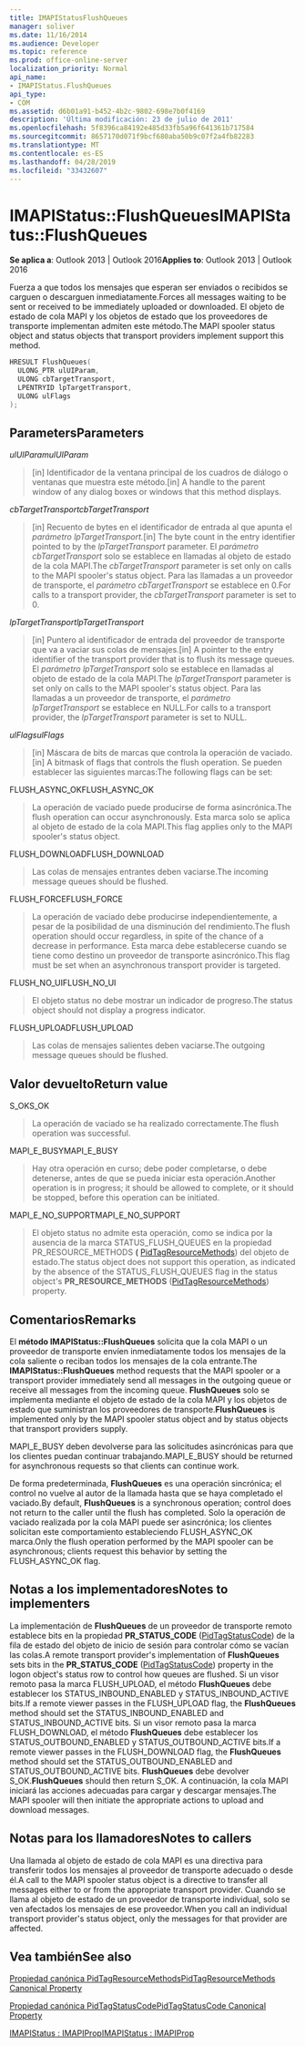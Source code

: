 ```yaml
---
title: IMAPIStatusFlushQueues
manager: soliver
ms.date: 11/16/2014
ms.audience: Developer
ms.topic: reference
ms.prod: office-online-server
localization_priority: Normal
api_name:
- IMAPIStatus.FlushQueues
api_type:
- COM
ms.assetid: d6b01a91-b452-4b2c-9802-698e7b0f4169
description: 'Última modificación: 23 de julio de 2011'
ms.openlocfilehash: 5f8396ca84192e485d33fb5a96f641361b717584
ms.sourcegitcommit: 8657170d071f9bcf680aba50b9c07f2a4fb82283
ms.translationtype: MT
ms.contentlocale: es-ES
ms.lasthandoff: 04/28/2019
ms.locfileid: "33432607"
---
```

# <a name="imapistatusflushqueues"></a><span data-ttu-id="0b2a4-103">IMAPIStatus::FlushQueues</span><span class="sxs-lookup"><span data-stu-id="0b2a4-103">IMAPIStatus::FlushQueues</span></span>

  
  
<span data-ttu-id="0b2a4-104">**Se aplica a**: Outlook 2013 | Outlook 2016</span><span class="sxs-lookup"><span data-stu-id="0b2a4-104">**Applies to**: Outlook 2013 | Outlook 2016</span></span> 
  
<span data-ttu-id="0b2a4-105">Fuerza a que todos los mensajes que esperan ser enviados o recibidos se carguen o descarguen inmediatamente.</span><span class="sxs-lookup"><span data-stu-id="0b2a4-105">Forces all messages waiting to be sent or received to be immediately uploaded or downloaded.</span></span> <span data-ttu-id="0b2a4-106">El objeto de estado de cola MAPI y los objetos de estado que los proveedores de transporte implementan admiten este método.</span><span class="sxs-lookup"><span data-stu-id="0b2a4-106">The MAPI spooler status object and status objects that transport providers implement support this method.</span></span>
  
```cpp
HRESULT FlushQueues(
  ULONG_PTR ulUIParam,
  ULONG cbTargetTransport,
  LPENTRYID lpTargetTransport,
  ULONG ulFlags
);
```

## <a name="parameters"></a><span data-ttu-id="0b2a4-107">Parameters</span><span class="sxs-lookup"><span data-stu-id="0b2a4-107">Parameters</span></span>

 <span data-ttu-id="0b2a4-108">_ulUIParam_</span><span class="sxs-lookup"><span data-stu-id="0b2a4-108">_ulUIParam_</span></span>
  
> <span data-ttu-id="0b2a4-109">[in] Identificador de la ventana principal de los cuadros de diálogo o ventanas que muestra este método.</span><span class="sxs-lookup"><span data-stu-id="0b2a4-109">[in] A handle to the parent window of any dialog boxes or windows that this method displays.</span></span>
    
 <span data-ttu-id="0b2a4-110">_cbTargetTransport_</span><span class="sxs-lookup"><span data-stu-id="0b2a4-110">_cbTargetTransport_</span></span>
  
> <span data-ttu-id="0b2a4-111">[in] Recuento de bytes en el identificador de entrada al que apunta el _parámetro lpTargetTransport._</span><span class="sxs-lookup"><span data-stu-id="0b2a4-111">[in] The byte count in the entry identifier pointed to by the  _lpTargetTransport_ parameter.</span></span> <span data-ttu-id="0b2a4-112">El  _parámetro cbTargetTransport_ solo se establece en llamadas al objeto de estado de la cola MAPI.</span><span class="sxs-lookup"><span data-stu-id="0b2a4-112">The  _cbTargetTransport_ parameter is set only on calls to the MAPI spooler's status object.</span></span> <span data-ttu-id="0b2a4-113">Para las llamadas a un proveedor de transporte, el  _parámetro cbTargetTransport_ se establece en 0.</span><span class="sxs-lookup"><span data-stu-id="0b2a4-113">For calls to a transport provider, the  _cbTargetTransport_ parameter is set to 0.</span></span> 
    
 <span data-ttu-id="0b2a4-114">_lpTargetTransport_</span><span class="sxs-lookup"><span data-stu-id="0b2a4-114">_lpTargetTransport_</span></span>
  
> <span data-ttu-id="0b2a4-115">[in] Puntero al identificador de entrada del proveedor de transporte que va a vaciar sus colas de mensajes.</span><span class="sxs-lookup"><span data-stu-id="0b2a4-115">[in] A pointer to the entry identifier of the transport provider that is to flush its message queues.</span></span> <span data-ttu-id="0b2a4-116">El  _parámetro lpTargetTransport_ solo se establece en llamadas al objeto de estado de la cola MAPI.</span><span class="sxs-lookup"><span data-stu-id="0b2a4-116">The  _lpTargetTransport_ parameter is set only on calls to the MAPI spooler's status object.</span></span> <span data-ttu-id="0b2a4-117">Para las llamadas a un proveedor de transporte, el  _parámetro lpTargetTransport_ se establece en NULL.</span><span class="sxs-lookup"><span data-stu-id="0b2a4-117">For calls to a transport provider, the  _lpTargetTransport_ parameter is set to NULL.</span></span> 
    
 <span data-ttu-id="0b2a4-118">_ulFlags_</span><span class="sxs-lookup"><span data-stu-id="0b2a4-118">_ulFlags_</span></span>
  
> <span data-ttu-id="0b2a4-119">[in] Máscara de bits de marcas que controla la operación de vaciado.</span><span class="sxs-lookup"><span data-stu-id="0b2a4-119">[in] A bitmask of flags that controls the flush operation.</span></span> <span data-ttu-id="0b2a4-120">Se pueden establecer las siguientes marcas:</span><span class="sxs-lookup"><span data-stu-id="0b2a4-120">The following flags can be set:</span></span>
    
<span data-ttu-id="0b2a4-121">FLUSH_ASYNC_OK</span><span class="sxs-lookup"><span data-stu-id="0b2a4-121">FLUSH_ASYNC_OK</span></span> 
  
> <span data-ttu-id="0b2a4-122">La operación de vaciado puede producirse de forma asincrónica.</span><span class="sxs-lookup"><span data-stu-id="0b2a4-122">The flush operation can occur asynchronously.</span></span> <span data-ttu-id="0b2a4-123">Esta marca solo se aplica al objeto de estado de la cola MAPI.</span><span class="sxs-lookup"><span data-stu-id="0b2a4-123">This flag applies only to the MAPI spooler's status object.</span></span> 
    
<span data-ttu-id="0b2a4-124">FLUSH_DOWNLOAD</span><span class="sxs-lookup"><span data-stu-id="0b2a4-124">FLUSH_DOWNLOAD</span></span> 
  
> <span data-ttu-id="0b2a4-125">Las colas de mensajes entrantes deben vaciarse.</span><span class="sxs-lookup"><span data-stu-id="0b2a4-125">The incoming message queues should be flushed.</span></span>
    
<span data-ttu-id="0b2a4-126">FLUSH_FORCE</span><span class="sxs-lookup"><span data-stu-id="0b2a4-126">FLUSH_FORCE</span></span> 
  
> <span data-ttu-id="0b2a4-127">La operación de vaciado debe producirse independientemente, a pesar de la posibilidad de una disminución del rendimiento.</span><span class="sxs-lookup"><span data-stu-id="0b2a4-127">The flush operation should occur regardless, in spite of the chance of a decrease in performance.</span></span> <span data-ttu-id="0b2a4-128">Esta marca debe establecerse cuando se tiene como destino un proveedor de transporte asincrónico.</span><span class="sxs-lookup"><span data-stu-id="0b2a4-128">This flag must be set when an asynchronous transport provider is targeted.</span></span>
    
<span data-ttu-id="0b2a4-129">FLUSH_NO_UI</span><span class="sxs-lookup"><span data-stu-id="0b2a4-129">FLUSH_NO_UI</span></span> 
  
> <span data-ttu-id="0b2a4-130">El objeto status no debe mostrar un indicador de progreso.</span><span class="sxs-lookup"><span data-stu-id="0b2a4-130">The status object should not display a progress indicator.</span></span>
    
<span data-ttu-id="0b2a4-131">FLUSH_UPLOAD</span><span class="sxs-lookup"><span data-stu-id="0b2a4-131">FLUSH_UPLOAD</span></span> 
  
> <span data-ttu-id="0b2a4-132">Las colas de mensajes salientes deben vaciarse.</span><span class="sxs-lookup"><span data-stu-id="0b2a4-132">The outgoing message queues should be flushed.</span></span>
    
## <a name="return-value"></a><span data-ttu-id="0b2a4-133">Valor devuelto</span><span class="sxs-lookup"><span data-stu-id="0b2a4-133">Return value</span></span>

<span data-ttu-id="0b2a4-134">S_OK</span><span class="sxs-lookup"><span data-stu-id="0b2a4-134">S_OK</span></span> 
  
> <span data-ttu-id="0b2a4-135">La operación de vaciado se ha realizado correctamente.</span><span class="sxs-lookup"><span data-stu-id="0b2a4-135">The flush operation was successful.</span></span>
    
<span data-ttu-id="0b2a4-136">MAPI_E_BUSY</span><span class="sxs-lookup"><span data-stu-id="0b2a4-136">MAPI_E_BUSY</span></span> 
  
> <span data-ttu-id="0b2a4-137">Hay otra operación en curso; debe poder completarse, o debe detenerse, antes de que se pueda iniciar esta operación.</span><span class="sxs-lookup"><span data-stu-id="0b2a4-137">Another operation is in progress; it should be allowed to complete, or it should be stopped, before this operation can be initiated.</span></span>
    
<span data-ttu-id="0b2a4-138">MAPI_E_NO_SUPPORT</span><span class="sxs-lookup"><span data-stu-id="0b2a4-138">MAPI_E_NO_SUPPORT</span></span> 
  
> <span data-ttu-id="0b2a4-139">El objeto status no admite esta operación, como se indica por la ausencia de la marca STATUS_FLUSH_QUEUES en la propiedad PR_RESOURCE_METHODS **(** [PidTagResourceMethods](pidtagresourcemethods-canonical-property.md)) del objeto de estado.</span><span class="sxs-lookup"><span data-stu-id="0b2a4-139">The status object does not support this operation, as indicated by the absence of the STATUS_FLUSH_QUEUES flag in the status object's **PR_RESOURCE_METHODS** ([PidTagResourceMethods](pidtagresourcemethods-canonical-property.md)) property.</span></span>
    
## <a name="remarks"></a><span data-ttu-id="0b2a4-140">Comentarios</span><span class="sxs-lookup"><span data-stu-id="0b2a4-140">Remarks</span></span>

<span data-ttu-id="0b2a4-141">El **método IMAPIStatus::FlushQueues** solicita que la cola MAPI o un proveedor de transporte envíen inmediatamente todos los mensajes de la cola saliente o reciban todos los mensajes de la cola entrante.</span><span class="sxs-lookup"><span data-stu-id="0b2a4-141">The **IMAPIStatus::FlushQueues** method requests that the MAPI spooler or a transport provider immediately send all messages in the outgoing queue or receive all messages from the incoming queue.</span></span> <span data-ttu-id="0b2a4-142">**FlushQueues** solo se implementa mediante el objeto de estado de la cola MAPI y los objetos de estado que suministran los proveedores de transporte.</span><span class="sxs-lookup"><span data-stu-id="0b2a4-142">**FlushQueues** is implemented only by the MAPI spooler status object and by status objects that transport providers supply.</span></span> 
  
<span data-ttu-id="0b2a4-143">MAPI_E_BUSY deben devolverse para las solicitudes asincrónicas para que los clientes puedan continuar trabajando.</span><span class="sxs-lookup"><span data-stu-id="0b2a4-143">MAPI_E_BUSY should be returned for asynchronous requests so that clients can continue work.</span></span> 
  
<span data-ttu-id="0b2a4-144">De forma predeterminada, **FlushQueues** es una operación sincrónica; el control no vuelve al autor de la llamada hasta que se haya completado el vaciado.</span><span class="sxs-lookup"><span data-stu-id="0b2a4-144">By default, **FlushQueues** is a synchronous operation; control does not return to the caller until the flush has completed.</span></span> <span data-ttu-id="0b2a4-145">Solo la operación de vaciado realizada por la cola MAPI puede ser asincrónica; los clientes solicitan este comportamiento estableciendo FLUSH_ASYNC_OK marca.</span><span class="sxs-lookup"><span data-stu-id="0b2a4-145">Only the flush operation performed by the MAPI spooler can be asynchronous; clients request this behavior by setting the FLUSH_ASYNC_OK flag.</span></span> 
  
## <a name="notes-to-implementers"></a><span data-ttu-id="0b2a4-146">Notas a los implementadores</span><span class="sxs-lookup"><span data-stu-id="0b2a4-146">Notes to implementers</span></span>

<span data-ttu-id="0b2a4-147">La implementación de **FlushQueues** de un proveedor de transporte remoto establece bits en la propiedad **PR_STATUS_CODE** ([PidTagStatusCode](pidtagstatuscode-canonical-property.md)) de la fila de estado del objeto de inicio de sesión para controlar cómo se vacían las colas.</span><span class="sxs-lookup"><span data-stu-id="0b2a4-147">A remote transport provider's implementation of **FlushQueues** sets bits in the **PR_STATUS_CODE** ([PidTagStatusCode](pidtagstatuscode-canonical-property.md)) property in the logon object's status row to control how queues are flushed.</span></span> <span data-ttu-id="0b2a4-148">Si un visor remoto pasa la marca FLUSH_UPLOAD, el método **FlushQueues** debe establecer los STATUS_INBOUND_ENABLED y STATUS_INBOUND_ACTIVE bits.</span><span class="sxs-lookup"><span data-stu-id="0b2a4-148">If a remote viewer passes in the FLUSH_UPLOAD flag, the **FlushQueues** method should set the STATUS_INBOUND_ENABLED and STATUS_INBOUND_ACTIVE bits.</span></span> <span data-ttu-id="0b2a4-149">Si un visor remoto pasa la marca FLUSH_DOWNLOAD, el método **FlushQueues** debe establecer los STATUS_OUTBOUND_ENABLED y STATUS_OUTBOUND_ACTIVE bits.</span><span class="sxs-lookup"><span data-stu-id="0b2a4-149">If a remote viewer passes in the FLUSH_DOWNLOAD flag, the **FlushQueues** method should set the STATUS_OUTBOUND_ENABLED and STATUS_OUTBOUND_ACTIVE bits.</span></span> <span data-ttu-id="0b2a4-150">**FlushQueues** debe devolver S_OK.</span><span class="sxs-lookup"><span data-stu-id="0b2a4-150">**FlushQueues** should then return S_OK.</span></span> <span data-ttu-id="0b2a4-151">A continuación, la cola MAPI iniciará las acciones adecuadas para cargar y descargar mensajes.</span><span class="sxs-lookup"><span data-stu-id="0b2a4-151">The MAPI spooler will then initiate the appropriate actions to upload and download messages.</span></span> 
  
## <a name="notes-to-callers"></a><span data-ttu-id="0b2a4-152">Notas para los llamadores</span><span class="sxs-lookup"><span data-stu-id="0b2a4-152">Notes to callers</span></span>

<span data-ttu-id="0b2a4-153">Una llamada al objeto de estado de cola MAPI es una directiva para transferir todos los mensajes al proveedor de transporte adecuado o desde él.</span><span class="sxs-lookup"><span data-stu-id="0b2a4-153">A call to the MAPI spooler status object is a directive to transfer all messages either to or from the appropriate transport provider.</span></span> <span data-ttu-id="0b2a4-154">Cuando se llama al objeto de estado de un proveedor de transporte individual, solo se ven afectados los mensajes de ese proveedor.</span><span class="sxs-lookup"><span data-stu-id="0b2a4-154">When you call an individual transport provider's status object, only the messages for that provider are affected.</span></span>
  
## <a name="see-also"></a><span data-ttu-id="0b2a4-155">Vea también</span><span class="sxs-lookup"><span data-stu-id="0b2a4-155">See also</span></span>



[<span data-ttu-id="0b2a4-156">Propiedad canónica PidTagResourceMethods</span><span class="sxs-lookup"><span data-stu-id="0b2a4-156">PidTagResourceMethods Canonical Property</span></span>](pidtagresourcemethods-canonical-property.md)
  
[<span data-ttu-id="0b2a4-157">Propiedad canónica PidTagStatusCode</span><span class="sxs-lookup"><span data-stu-id="0b2a4-157">PidTagStatusCode Canonical Property</span></span>](pidtagstatuscode-canonical-property.md)
  
[<span data-ttu-id="0b2a4-158">IMAPIStatus : IMAPIProp</span><span class="sxs-lookup"><span data-stu-id="0b2a4-158">IMAPIStatus : IMAPIProp</span></span>](imapistatusimapiprop.md)

